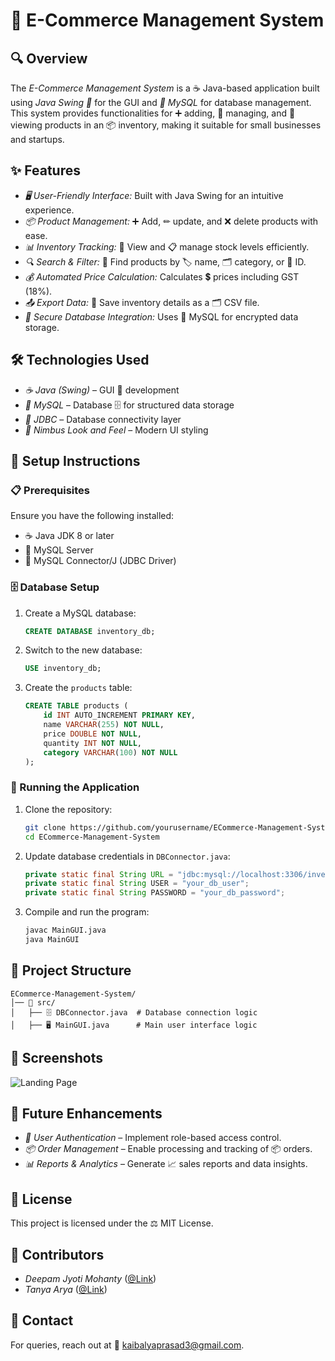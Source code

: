 # 🛒 E-Commerce Management System

## 🔍 Overview
The *E-Commerce Management System* is a ☕ Java-based application built using *Java Swing 🎨* for the GUI and *🐬 MySQL* for database management. This system provides functionalities for ➕ adding, 🔄 managing, and 👀 viewing products in an 📦 inventory, making it suitable for small businesses and startups.

## ✨ Features
- *🖥 User-Friendly Interface:* Built with Java Swing for an intuitive experience.
- *📦 Product Management:* ➕ Add, ✏ update, and ❌ delete products with ease.
- *📊 Inventory Tracking:* 👀 View and 📋 manage stock levels efficiently.
- *🔍 Search & Filter:* 🔎 Find products by 🏷 name, 🗂 category, or 🔢 ID.
- *💰 Automated Price Calculation:* Calculates 💲 prices including GST (18%).
- *📤 Export Data:* 📄 Save inventory details as a 🗂 CSV file.
- *💾 Secure Database Integration:* Uses 🐬 MySQL for encrypted data storage.

## 🛠 Technologies Used
- *☕ Java (Swing)* – GUI 🎨 development
- *🐬 MySQL* – Database 🗄 for structured data storage
- *🔌 JDBC* – Database connectivity layer
- *🌟 Nimbus Look and Feel* – Modern UI styling

## 📌 Setup Instructions
### 📋 Prerequisites
Ensure you have the following installed:
- ☕ Java JDK 8 or later
- 🐬 MySQL Server
- 🔌 MySQL Connector/J (JDBC Driver)



### 🗄️ Database Setup
1. Create a MySQL database:
    ```sql
    CREATE DATABASE inventory_db;
    ```
2. Switch to the new database:
    ```sql
    USE inventory_db;
    ```
3. Create the `products` table:
    ```sql
    CREATE TABLE products (
        id INT AUTO_INCREMENT PRIMARY KEY,
        name VARCHAR(255) NOT NULL,
        price DOUBLE NOT NULL,
        quantity INT NOT NULL,
        category VARCHAR(100) NOT NULL
    );
    ```

### 🚀 Running the Application
1. Clone the repository:
    ```sh
    git clone https://github.com/yourusername/ECommerce-Management-System.git
    cd ECommerce-Management-System
    ```
2. Update database credentials in `DBConnector.java`:
    ```java
    private static final String URL = "jdbc:mysql://localhost:3306/inventory_db";
    private static final String USER = "your_db_user";
    private static final String PASSWORD = "your_db_password";
    ```
3. Compile and run the program:
    ```sh
    javac MainGUI.java
    java MainGUI
    ```
## 📁 Project Structure
```
ECommerce-Management-System/
│── 📂 src/
│   ├── 🗄️ DBConnector.java  # Database connection logic
│   ├── 🖥️ MainGUI.java      # Main user interface logic
```
## 📸 Screenshots
![Landing Page](https://github.com/user-attachments/assets/0cb89d42-3ba0-46c5-9bdc-5cb6d6716dd0)

## 🔮 Future Enhancements
- *🔐 User Authentication* – Implement role-based access control.
- *📦 Order Management* – Enable processing and tracking of 📦 orders.
- *📊 Reports & Analytics* – Generate 📈 sales reports and data insights.

## 📜 License
This project is licensed under the ⚖ MIT License.

## 🤝 Contributors
- *Deepam Jyoti Mohanty* ([@Link](https://github.com/PHONEIX-06))
- *Tanya Arya* ([@Link](https://github.com/TANYA2405))

## 📧 Contact
For queries, reach out at 📩 [kaibalyaprasad3@gmail.com](mailto:kaibalyaprasad3@gmail.com).
